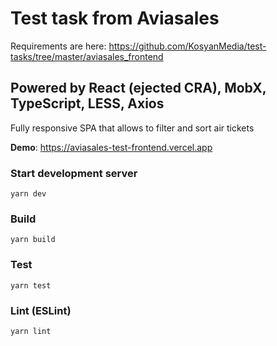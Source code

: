 # Test task from Aviasales

Requirements are here: https://github.com/KosyanMedia/test-tasks/tree/master/aviasales_frontend

## Powered by React (ejected CRA), MobX, TypeScript, LESS, Axios

Fully responsive SPA that allows to filter and sort air tickets

**Demo**: https://aviasales-test-frontend.vercel.app

### Start development server

`yarn dev`

### Build

`yarn build`

### Test

`yarn test`

### Lint (ESLint)

`yarn lint`
